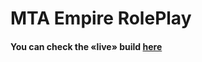 # MTA Empire RolePlay

#### You can check the «live» build [here](https://darkzeus.github.io/empire)